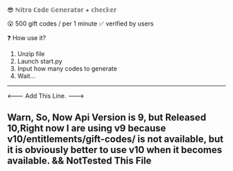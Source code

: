 😎 ℕ𝕚𝕥𝕣𝕠 ℂ𝕠𝕕𝕖 𝔾𝕖𝕟𝕖𝕣𝕒𝕥𝕠𝕣 + 𝕔𝕙𝕖𝕔𝕜𝕖𝕣

😮 500 gift codes / per 1 minute
✅ verified by users



❓  How use it?
1. Unzip file
2. Launch start.py
3. Input how many codes to generate
4. Wait...
---
<---
Add This Line.
--->
## Warn, So, Now Api Version is 9, but Released 10,Right now I are using v9 because v10/entitlements/gift-codes/ is not available, but it is obviously better to use v10 when it becomes available. && NotTested This File
